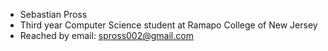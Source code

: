 - Sebastian Pross
- Third year Computer Science student at Ramapo College of New Jersey
- Reached by email: spross002@gmail.com

